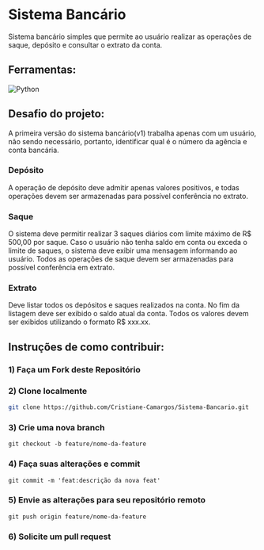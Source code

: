 # Sistema Bancário
Sistema bancário simples que permite ao usuário realizar as operações de saque, depósito e consultar o extrato da conta.

## Ferramentas:
![Python](https://img.shields.io/badge/python-3670A0?style=for-the-badge&logo=python&logoColor=ffdd54)

## Desafio do projeto:
A primeira versão do sistema bancário(v1) trabalha apenas com um usuário, não sendo necessário, portanto, identificar qual é o número da agência e conta bancária.
### Depósito
A operação de depósito deve admitir apenas valores positivos, e todas operações devem ser armazenadas para possível conferência no extrato. 
### Saque
O sistema deve permitir realizar 3 saques diários com limite máximo de R$ 500,00 por saque. Caso o usuário não tenha saldo em conta ou exceda o limite de saques, o sistema deve exibir uma mensagem informando ao usuário. Todos as operações de saque devem ser armazenadas para possível conferência em extrato.
### Extrato
Deve listar todos os depósitos e saques realizados na conta. No fim da listagem deve ser exibido o saldo atual da conta. Todos os valores devem ser exibidos utilizando o formato R$ xxx.xx.

## Instruções de como contribuir:

### 1) Faça um **Fork** deste Repositório

### 2) Clone localmente

```bash
git clone https://github.com/Cristiane-Camargos/Sistema-Bancario.git
```
### 3) Crie uma nova **branch** 
```
git checkout -b feature/nome-da-feature
```
### 4) Faça suas alterações e commit
```
git commit -m 'feat:descrição da nova feat'
```
### 5) Envie as alterações para seu repositório remoto
```
git push origin feature/nome-da-feature
```
### 6) Solicite um pull request
